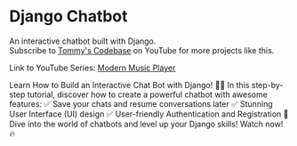 # Django Chatbot

An interactive chatbot built with Django.  
Subscribe to [Tommy's Codebase](https://www.youtube.com/@tommys_codebase) on YouTube for more projects like this.

Link to YouTube Series: [Modern Music Player]()

Learn How to Build an Interactive Chat Bot with Django! 💬✨
In this step-by-step tutorial, discover how to create a powerful chatbot with awesome features:
✅ Save your chats and resume conversations later
✅ Stunning User Interface (UI) design
✅ User-friendly Authentication and Registration
🚀 Dive into the world of chatbots and level up your Django skills! Watch now! 🔥
